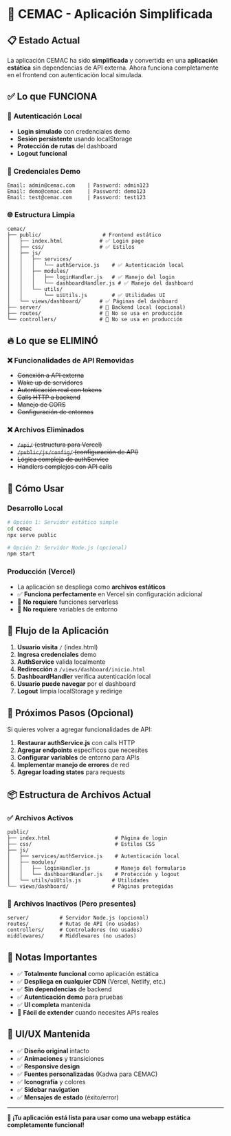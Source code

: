 # 🔄 CEMAC - Aplicación Simplificada

## 📋 Estado Actual

La aplicación CEMAC ha sido **simplificada** y convertida en una **aplicación estática** sin dependencias de API externa. Ahora funciona completamente en el frontend con autenticación local simulada.

## ✅ Lo que FUNCIONA

### 🔐 **Autenticación Local**
- **Login simulado** con credenciales demo
- **Sesión persistente** usando localStorage  
- **Protección de rutas** del dashboard
- **Logout funcional**

### 📱 **Credenciales Demo**
```
Email: admin@cemac.com    | Password: admin123
Email: demo@cemac.com     | Password: demo123  
Email: test@cemac.com     | Password: test123
```

### 🌐 **Estructura Limpia**
```
cemac/
├── public/                    # Frontend estático
│   ├── index.html            # ✅ Login page
│   ├── css/                  # ✅ Estilos
│   ├── js/
│   │   ├── services/
│   │   │   └── authService.js    # ✅ Autenticación local
│   │   ├── modules/
│   │   │   ├── loginHandler.js   # ✅ Manejo del login
│   │   │   └── dashboardHandler.js # ✅ Manejo del dashboard
│   │   └── utils/
│   │       └── uiUtils.js        # ✅ Utilidades UI
│   └── views/dashboard/      # ✅ Páginas del dashboard
├── server/                   # 🚫 Backend local (opcional)
├── routes/                   # 🚫 No se usa en producción
└── controllers/              # 🚫 No se usa en producción
```

## 🔥 Lo que se ELIMINÓ

### ❌ **Funcionalidades de API Removidas**
- ~~Conexión a API externa~~
- ~~Wake up de servidores~~
- ~~Autenticación real con tokens~~
- ~~Calls HTTP a backend~~
- ~~Manejo de CORS~~
- ~~Configuración de entornos~~

### ❌ **Archivos Eliminados**
- ~~`/api/` (estructura para Vercel)~~
- ~~`/public/js/config/` (configuración de API)~~
- ~~Lógica compleja de authService~~
- ~~Handlers complejos con API calls~~

## 🚀 Cómo Usar

### **Desarrollo Local**
```bash
# Opción 1: Servidor estático simple
cd cemac
npx serve public

# Opción 2: Servidor Node.js (opcional)
npm start
```

### **Producción (Vercel)**
- La aplicación se despliega como **archivos estáticos**
- ✅ **Funciona perfectamente** en Vercel sin configuración adicional
- 🚫 **No requiere** funciones serverless
- 🚫 **No requiere** variables de entorno

## 🧭 Flujo de la Aplicación

1. **Usuario visita** `/` (index.html)
2. **Ingresa credenciales** demo
3. **AuthService** valida localmente
4. **Redirección** a `/views/dashboard/inicio.html`
5. **DashboardHandler** verifica autenticación local
6. **Usuario puede navegar** por el dashboard
7. **Logout** limpia localStorage y redirige

## 🎯 Próximos Pasos (Opcional)

Si quieres volver a agregar funcionalidades de API:

1. **Restaurar authService.js** con calls HTTP
2. **Agregar endpoints** específicos que necesites
3. **Configurar variables** de entorno para APIs
4. **Implementar manejo de errores** de red
5. **Agregar loading states** para requests

## 📦 Estructura de Archivos Actual

### ✅ **Archivos Activos**
```
public/
├── index.html                     # Página de login
├── css/                           # Estilos CSS
├── js/
│   ├── services/authService.js    # Autenticación local
│   ├── modules/
│   │   ├── loginHandler.js        # Manejo del formulario
│   │   └── dashboardHandler.js    # Protección y logout
│   └── utils/uiUtils.js          # Utilidades
└── views/dashboard/              # Páginas protegidas
```

### 🚫 **Archivos Inactivos** (Pero presentes)
```
server/          # Servidor Node.js (opcional)
routes/          # Rutas de API (no usadas)
controllers/     # Controladores (no usados)
middlewares/     # Middlewares (no usados)
```

## 📝 Notas Importantes

- ✅ **Totalmente funcional** como aplicación estática
- ✅ **Despliega en cualquier CDN** (Vercel, Netlify, etc.)
- ✅ **Sin dependencias** de backend
- ✅ **Autenticación demo** para pruebas
- ✅ **UI completa** mantenida
- 🔄 **Fácil de extender** cuando necesites APIs reales

## 🎨 UI/UX Mantenida

- ✅ **Diseño original** intacto
- ✅ **Animaciones** y transiciones
- ✅ **Responsive design**
- ✅ **Fuentes personalizadas** (Kadwa para CEMAC)
- ✅ **Iconografía** y colores
- ✅ **Sidebar navigation**
- ✅ **Mensajes de estado** (éxito/error)

---

**🎉 ¡Tu aplicación está lista para usar como una webapp estática completamente funcional!**